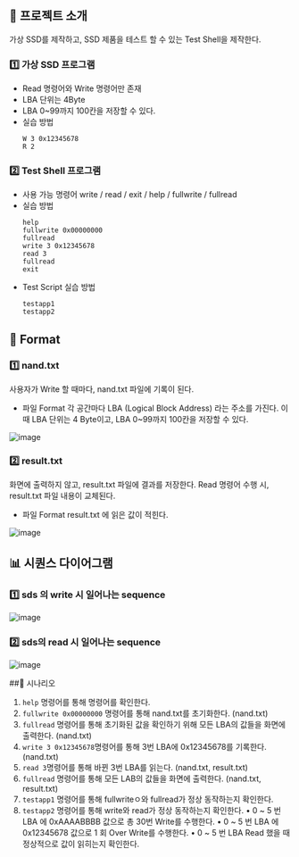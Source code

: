 ## 📌 프로젝트 소개
가상 SSD를 제작하고, SSD 제품을 테스트 할 수 있는 Test Shell을 제작한다.
### 1️⃣ 가상 SSD 프로그램
- Read 명령어와 Write 명령어만 존재
- LBA 단위는 4Byte
- LBA 0~99까지 100칸을 저장할 수 있다.
- 실습 방법
  ```
  W 3 0x12345678
  R 2
  ```
### 2️⃣ Test Shell 프로그램
- 사용 가능 명령어
  write / read / exit / help / fullwrite / fullread
- 실습 방법
  ```
  help
  fullwrite 0x00000000
  fullread
  write 3 0x12345678
  read 3
  fullread
  exit
  ```
- Test Script 실습 방법
  ```
  testapp1
  testapp2
  ```

## 📂 Format
### 1️⃣ nand.txt  
사용자가 Write 할 때마다, nand.txt 파일에 기록이 된다.
- 파일 Format
각 공간마다 LBA (Logical Block Address) 라는 주소를 가진다.
이때 LBA 단위는 4 Byte이고, LBA 0~99까지 100칸을 저장할 수 있다.
 
![image](https://github.com/user-attachments/assets/002e8b76-1674-4713-b588-3d3abd54f773)

### 2️⃣ result.txt
화면에 출력하지 않고, result.txt 파일에 결과를 저장한다.
Read 명령어 수행 시, result.txt 파일 내용이 교체된다.
- 파일 Format
result.txt 에 읽은 값이 적힌다.
 
![image](https://github.com/user-attachments/assets/41e27333-b1be-43bc-b134-534b9f33dbf4)


## 📊 시퀀스 다이어그램
### 1️⃣ sds 의 write 시 일어나는 sequence
  ![image](https://github.com/user-attachments/assets/ac07442d-08de-4e6e-8f7f-063549975f9c)
### 2️⃣ sds의 read 시 일어나는 sequence
  ![image](https://github.com/user-attachments/assets/0dd07547-8101-4b09-9c4c-15bda48c5043)


##📖 시나리오
1. `help` 명령어를 통해 명령어를 확인한다.
2. `fullwrite 0x00000000` 명령어를 통해 nand.txt를 초기화한다. (nand.txt)
3. `fullread` 명령어를 통해 초기화된 값을 확인하기 위해 모든 LBA의 값들을 화면에 출력한다. (nand.txt)
4. `write 3 0x12345678`명령어를 통해 3번 LBA에 0x12345678를 기록한다. (nand.txt)
5. `read 3`명령어를 통해 바뀐 3번 LBA를 읽는다. (nand.txt, result.txt)
6. `fullread` 명령어를 통해 모든 LAB의 값들을 화면에 출력한다. (nand.txt, result.txt)
7. `testapp1` 명령어를 통해 fullwriteㅇ와 fullread가 정상 동작하는지 확인한다.
8. `testapp2` 명령어를 통해 write와 read가 정상 동작하는지 확인한다.
  • 0 ~ 5 번 LBA 에 0xAAAABBBB 값으로 총 30번 Write를 수행한다.
  • 0 ~ 5 번 LBA 에 0x12345678 값으로 1 회 Over Write를 수행한다.
  • 0 ~ 5 번 LBA Read 했을 때 정상적으로 값이 읽히는지 확인한다.

